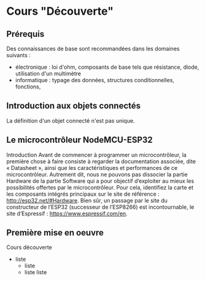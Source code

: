 # Cours "Découverte"
## Prérequis
Des connaissances de base sont recommandées dans les domaines suivants :
* électronique : loi d'ohm, composants de base tels que résistance, diode, utilisation d'un multimètre
* informatique : typage des données, structures conditionnelles, fonctions, 
## Introduction aux objets connectés
La définition d'un objet connecté n'est pas unique.
## Le microcontrôleur NodeMCU-ESP32
Introduction
Avant de commencer à programmer un microcontrôleur, la première chose à faire consiste à regarder la documentation associée, dite « Datasheet », ainsi que les caractéristiques et performances de ce microcontrôleur. Autrement dit, nous ne pouvons pas dissocier la partie Hardware de la partie Software qui a pour objectif d’exploiter au mieux les possibilités offertes par le microcontrôleur. Pour cela, identifiez la carte et les composants intégrés principaux sur le site de référence : http://esp32.net/#Hardware. Bien sûr, un passage par le site du constructeur de l’ESP32 (successeur de l’ESP8266) est incontournable, le site d’Espressif :
 https://www.espressif.com/en.

## Première mise en oeuvre
Cours découverte
* liste
  * liste
  * liste
 liste
 


